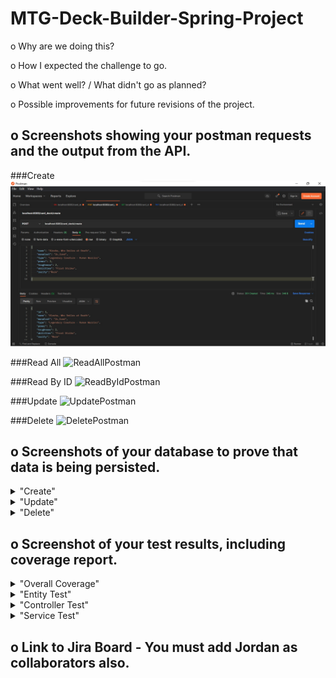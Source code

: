 # MTG-Deck-Builder-Spring-Project

o	Why are we doing this?

o	How I expected the challenge to go.

o	What went well? / What didn't go as planned?

o	Possible improvements for future revisions of the project.

## o Screenshots showing your postman requests and the output from the API.

###Create
![CreatePostman](https://github.com/LukeWebster89/MTG-Deck-Builder-Spring-Project/blob/dev/Documents/Screenshots/APIrequests/CreatePostman.jpg?raw=true) 
  
###Read All
![ReadAllPostman](https://user-images.githubusercontent.com/97948290/158586666-df41285f-bd5e-452c-94b0-4108ffb1d68f.jpg)

###Read By ID
![ReadByIdPostman](https://user-images.githubusercontent.com/97948290/158586703-3f0335e8-ea8d-45bd-b981-e3fe37f772dc.jpg)

###Update
![UpdatePostman](https://user-images.githubusercontent.com/97948290/158586752-03d045e8-9c61-4c07-a6a4-4c79a405eb8c.jpg)

###Delete
![DeletePostman](https://user-images.githubusercontent.com/97948290/158586788-23bd8907-7863-4512-8b83-5e7437ae45e8.jpg)


## o Screenshots of your database to prove that data is being persisted.

<details>
<summary>"Create"</summary>
![CreateMySQL](https://user-images.githubusercontent.com/97948290/158589191-628534b5-13fc-459b-a25a-0bb7788be085.jpg)

</details>

<details>
<summary>"Update"</summary>
![UpdateMySQL](https://user-images.githubusercontent.com/97948290/158589225-e171b01a-d6aa-415d-8a52-1210bf9e4987.jpg)

</details>

<details>
<summary>"Delete"</summary>
![DeleteMySQL](https://user-images.githubusercontent.com/97948290/158589257-b77f1f42-0cd7-4414-a052-7264371f3ff1.jpg)

</details>


## o	Screenshot of your test results, including coverage report.
<details>
<summary>"Overall Coverage"</summary>
![AllTestsCoverage](https://user-images.githubusercontent.com/97948290/158589320-0515b6b0-9f32-4284-ad0c-93d15dd3e5c2.jpg)

</details>

<details>
<summary>"Entity Test"</summary>
![EntityTest](https://user-images.githubusercontent.com/97948290/158589347-543e259c-0779-43d8-8a85-7a2cb7f91517.jpg)

</details>

<details>
<summary>"Controller Test"</summary>
![ControllerTest](https://user-images.githubusercontent.com/97948290/158589379-cfa92595-d3c1-43c8-ad5b-7f424324f78c.jpg)

</details>

<details>
<summary>"Service Test"</summary>
![ServiceUnitTest](https://user-images.githubusercontent.com/97948290/158589403-21a873e5-37cb-4c03-bea2-815e69b4600e.jpg)

</details>

## o	Link to Jira Board - You must add Jordan as collaborators also.

